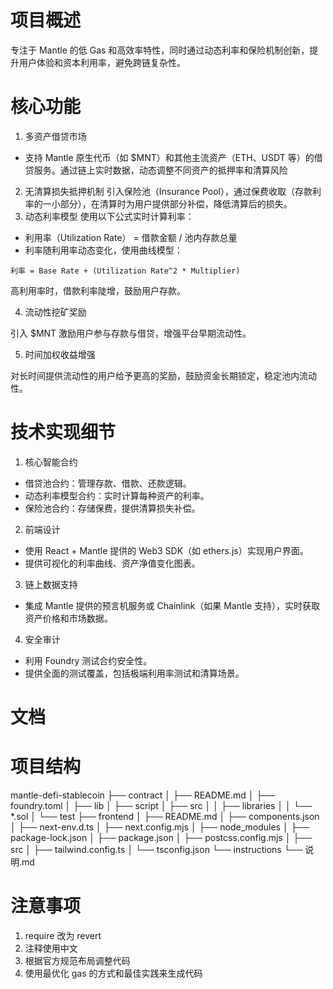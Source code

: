 # 项目概述

专注于 Mantle 的低 Gas 和高效率特性，同时通过动态利率和保险机制创新，提升用户体验和资本利用率，避免跨链复杂性。

# 核心功能

1. 多资产借贷市场

-   支持 Mantle 原生代币（如 $MNT）和其他主流资产（ETH、USDT 等）的借贷服务。通过链上实时数据，动态调整不同资产的抵押率和清算风险

2. 无清算损失抵押机制
   引入保险池（Insurance Pool），通过保费收取（存款利率的一小部分），在清算时为用户提供部分补偿，降低清算后的损失。
3. 动态利率模型
   使用以下公式实时计算利率：

-   利用率（Utilization Rate） = 借款金额 / 池内存款总量
-   利率随利用率动态变化，使用曲线模型：

```
利率 = Base Rate + (Utilization Rate^2 * Multiplier)
```

高利用率时，借款利率陡增，鼓励用户存款。

4. 流动性挖矿奖励

引入 $MNT 激励用户参与存款与借贷，增强平台早期流动性。

5. 时间加权收益增强

对长时间提供流动性的用户给予更高的奖励，鼓励资金长期锁定，稳定池内流动性。

# 技术实现细节

1. 核心智能合约

-   借贷池合约：管理存款、借款、还款逻辑。
-   动态利率模型合约：实时计算每种资产的利率。
-   保险池合约：存储保费，提供清算损失补偿。

2. 前端设计

-   使用 React + Mantle 提供的 Web3 SDK（如 ethers.js）实现用户界面。
-   提供可视化的利率曲线、资产净值变化图表。

3. 链上数据支持

-   集成 Mantle 提供的预言机服务或 Chainlink（如果 Mantle 支持），实时获取资产价格和市场数据。

4. 安全审计

-   利用 Foundry 测试合约安全性。
-   提供全面的测试覆盖，包括极端利用率测试和清算场景。

# 文档

# 项目结构

mantle-defi-stablecoin
├── contract
│ ├── README.md
│ ├── foundry.toml
│ ├── lib
│ ├── script
│ ├── src
│ │ ├── libraries
│ │ └── \*.sol
│ └── test
├── frontend
│ ├── README.md
│ ├── components.json
│ ├── next-env.d.ts
│ ├── next.config.mjs
│ ├── node_modules
│ ├── package-lock.json
│ ├── package.json
│ ├── postcss.config.mjs
│ ├── src
│ ├── tailwind.config.ts
│ └── tsconfig.json
└── instructions
└── 说明.md

# 注意事项

1. require 改为 revert
2. 注释使用中文
3. 根据官方规范布局调整代码
4. 使用最优化 gas 的方式和最佳实践来生成代码
